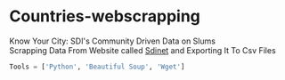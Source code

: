 # Countries-webscrapping
Know Your City: SDI's Community Driven Data on Slums \
Scrapping Data From Website called [Sdinet](https://sdinet.org/) and Exporting It To Csv Files
```Python
Tools = ['Python', 'Beautiful Soup', 'Wget']
```
